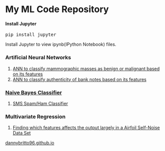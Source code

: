 # My ML Code Repository

#### Install Jupyter
<pre>pip install jupyter</pre>

Install Jupyter to view ipynb(IPython Notebook) files.

### Artificial Neural Networks

1. <a href="https://github.com/dannybritto96/ML/tree/master/ann">ANN to classify mammographic masses as benign or malignant based on its features
2. <a href="https://github.com/dannybritto96/ML/tree/master/bank_notes_classifier">ANN to classify authenticity of bank notes based on its features


### Naive Bayes Classifier

1. <a href="https://github.com/dannybritto96/ML/tree/master/smsspamclassifier">SMS Spam/Ham Classifier</a>


### Multivariate Regression

1. <a href="https://github.com/dannybritto96/ML/tree/master/multivariate_regression">Finding which features affects the output largely in a Airfoil Self-Noise Data Set


<a href="https://dannybritto96.github.io">dannybritto96.github.io</a>
